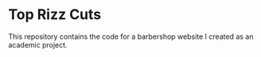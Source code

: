 # Top Rizz Cuts

This repository contains the code for a barbershop website I created as an academic project.
